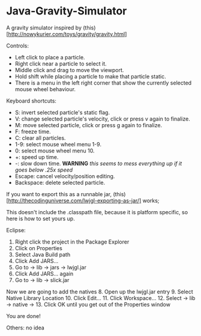 Java-Gravity-Simulator
======================

A gravity simulator inspired by (this)[http://nowykurier.com/toys/gravity/gravity.html]

Controls:

- Left click to place a particle.
- Right click near a particle to select it.
- Middle click and drag to move the viewport.
- Hold shift while placing a particle to make that particle static.
- There is a menu in the left right corner that show the currently selected mouse wheel behaviour.

Keyboard shortcuts:

- S: invert selected particle's static flag.
- V: change selected particle's velocity, click or press v again to finalize.
- M: move selected particle, click or press g again to finalize.
- F: freeze time.
- C: clear all particles.
- 1-9: select mouse wheel menu 1-9.
- 0: select mouse wheel menu 10.
- +: speed up time.
- -: slow down time. **WARNING** _this seems to mess everything up if it goes below .25x speed_
- Escape: cancel velocity/position editing.
- Backspace: delete selected particle.

If you want to export this as a runnable jar, (this)[http://thecodinguniverse.com/lwjgl-exporting-as-jar/] works;

This doesn't include the .classpath file, because it is platform specific, so here is how to set yours up.

Eclipse:
1. Right click the project in the Package Explorer
2. Click on Properties
3. Select Java Build path
4. Click Add JARS...
5. Go to <Project name> -> lib -> jars -> lwjgl.jar
6. Click Add JARS... again
7. Go to <Project name> -> lib -> slick.jar

Now we are going to add the natives
8. Open up the lwjgl.jar entry
9. Select Native Library Location
10. Click Edit...
11. Click Workspace...
12. Select <Project name> -> lib -> native -> <Your OS>
13. Click OK until you get out of the Properties window

You are done!

Others:
  no idea
